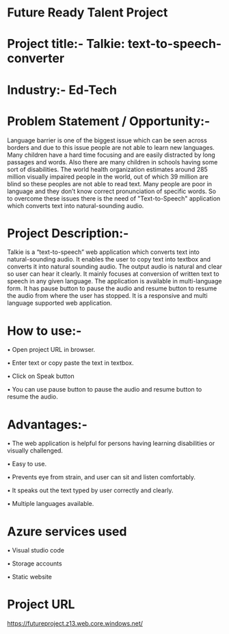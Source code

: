 # Future Ready Talent Project
# Project title:- Talkie: text-to-speech-converter
# Industry:- Ed-Tech
# Problem Statement / Opportunity:-
Language barrier is one of the biggest issue which can be seen across borders and due to this issue people are not able to learn new 
languages. Many children have a hard time focusing and are easily distracted by long passages and words. Also there are many children 
in schools having some sort of disabilities. The world health organization estimates around 285 million visually impaired people in the 
world, out of which 39 million are blind so these peoples are not able to read text. Many people are poor in language and they don’t know 
correct pronunciation of specific words. So to overcome these issues there is the need of "Text-to-Speech" application which converts text 
into natural-sounding audio.


# Project Description:-
Talkie is a “text-to-speech” web application which converts text into natural-sounding audio. It enables the user to copy text 
into textbox and converts it into natural sounding audio. The output audio is natural and clear so user can hear it clearly. It mainly focuses at 
conversion of written text to speech in any given language. The application is available in multi-language form. It has pause button to pause the 
audio and resume button to resume the audio from where the user has stopped. It is a responsive and multi language supported web application.


# How to use:-
• Open project URL in browser.

• Enter text or copy paste the text in textbox.

• Click on Speak button

• You can use pause button to pause the audio and resume button to resume the audio.

# Advantages:-
• The web application is helpful for persons having learning disabilities or visually challenged.

• Easy to use.

• Prevents eye from strain, and user can sit and listen comfortably.

• It speaks out the text typed by user correctly and clearly.

• Multiple languages available.


# Azure services used
• Visual studio code

• Storage accounts

• Static website

# Project URL
 https://futureproject.z13.web.core.windows.net/


